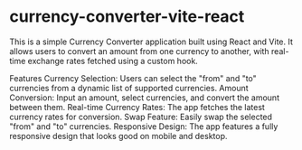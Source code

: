 # currency-converter-vite-react

This is a simple Currency Converter application built using React and Vite. It allows users to convert an amount from one currency to another, with real-time exchange rates fetched using a custom hook.

Features
Currency Selection: Users can select the "from" and "to" currencies from a dynamic list of supported currencies.
Amount Conversion: Input an amount, select currencies, and convert the amount between them.
Real-time Currency Rates: The app fetches the latest currency rates for conversion.
Swap Feature: Easily swap the selected "from" and "to" currencies.
Responsive Design: The app features a fully responsive design that looks good on mobile and desktop.
